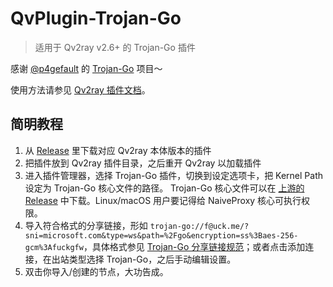 # QvPlugin-Trojan-Go
> 适用于 Qv2ray v2.6+ 的 Trojan-Go 插件

感谢 [@p4gefault](https://github.com/p4gefau1t) 的 [Trojan-Go](https://github.com/p4gefau1t/trojan-go) 项目～

使用方法请参见 [Qv2ray 插件文档](https://qv2ray.github.io/plugins/usage.html)。

## 简明教程
1. 从 [Release](https://github.com/Qv2ray/QvPlugin-Trojan-Go/releases) 里下载对应 Qv2ray 本体版本的插件
2. 把插件放到 Qv2ray 插件目录，之后重开 Qv2ray 以加载插件
3. 进入插件管理器，选择 Trojan-Go 插件，切换到设定选项卡，把 Kernel Path 设定为 Trojan-Go 核心文件的路径。 Trojan-Go 核心文件可以在 [上游的 Release](https://github.com/p4gefau1t/trojan-go/releases) 中下载。Linux/macOS 用户要记得给 NaiveProxy 核心可执行权限。
4. 导入符合格式的分享链接，形如 `trojan-go://f@uck.me/?sni=microsoft.com&type=ws&path=%2Fgo&encryption=ss%3Baes-256-gcm%3Afuckgfw`，具体格式参见 [Trojan-Go 分享链接规范](https://github.com/p4gefau1t/trojan-go/issues/132)；或者点击添加连接，在出站类型选择 Trojan-Go，之后手动编辑设置。
5. 双击你导入/创建的节点，大功告成。
